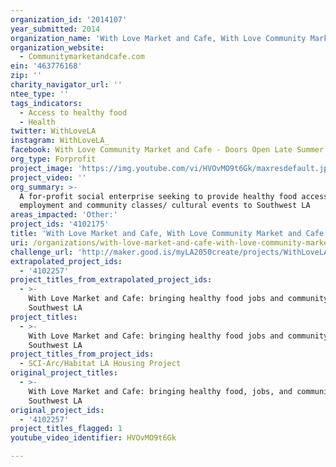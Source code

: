 ```yaml
---
organization_id: '2014107'
year_submitted: 2014
organization_name: 'With Love Market and Cafe, With Love Community Market and Cafe'
organization_website:
  - Communitymarketandcafe.com
ein: '463776168'
zip: ''
charity_navigator_url: ''
ntee_type: ''
tags_indicators:
  - Access to healthy food
  - Health
twitter: WithLoveLA
instagram: WithLoveLA_
facebook: With Love Community Market and Cafe - Doors Open Late Summer 2014
org_type: Forprofit
project_image: 'https://img.youtube.com/vi/HVOvMO9t6Gk/maxresdefault.jpg'
project_video: ''
org_summary: >-
  A for-profit social enterprise seeking to provide healthy food access,
  employment and community classes/ cultural events to Southwest LA
areas_impacted: 'Other:'
project_ids: '4102175'
title: 'With Love Market and Cafe, With Love Community Market and Cafe'
uri: /organizations/with-love-market-and-cafe-with-love-community-market-and-cafe/
challenge_url: 'http://maker.good.is/myLA2050create/projects/WithLoveLA.html'
extrapolated_project_ids:
  - '4102257'
project_titles_from_extrapolated_project_ids:
  - >-
    With Love Market and Cafe: bringing healthy food jobs and community to
    Southwest LA
project_titles:
  - >-
    With Love Market and Cafe: bringing healthy food jobs and community to
    Southwest LA
project_titles_from_project_ids:
  - SCI-Arc/Habitat LA Housing Project
original_project_titles:
  - >-
    With Love Market and Cafe: bringing healthy food, jobs, and community to
    Southwest LA
original_project_ids:
  - '4102257'
project_titles_flagged: 1
youtube_video_identifier: HVOvMO9t6Gk

---
```

